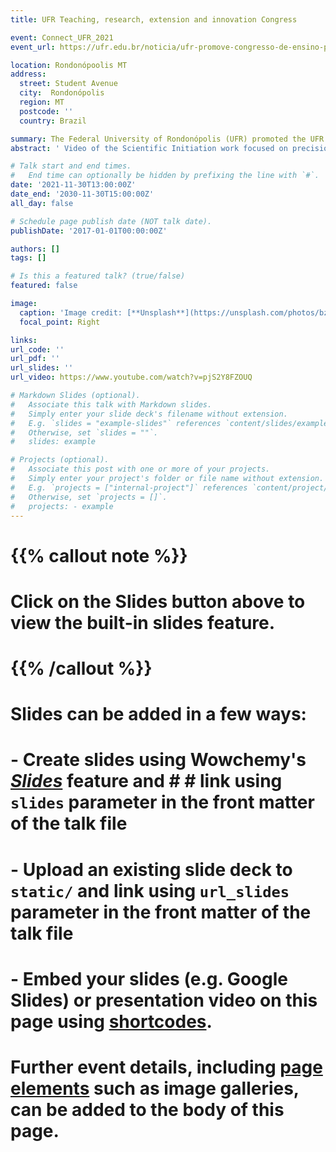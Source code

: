 ```yaml
---
title: UFR Teaching, research, extension and innovation Congress

event: Connect_UFR_2021
event_url: https://ufr.edu.br/noticia/ufr-promove-congresso-de-ensino-pesquisa-extensao-e-inovacao-da-ufr-connect-ufr-2021/

location: Rondonópoolis MT
address:
  street: Student Avenue
  city:  Rondonópolis
  region: MT
  postcode: ''
  country: Brazil

summary: The Federal University of Rondonópolis (UFR) promoted the UFR Teaching, Research, Extension and Innovation Congress (Connect UFR 2021).
abstract: ' Video of the Scientific Initiation work focused on precision livestock farming using computer vision, presented at the “UFR Teaching, Research, Extension and Innovation Congress - Connect_UFR_2021”. Held at the Federal University of Rondonópolis, supervised by professor Dr. Jofran Luiz de Oliveira.'

# Talk start and end times.
#   End time can optionally be hidden by prefixing the line with `#`.
date: '2021-11-30T13:00:00Z'
date_end: '2030-11-30T15:00:00Z'
all_day: false

# Schedule page publish date (NOT talk date).
publishDate: '2017-01-01T00:00:00Z'

authors: []
tags: []

# Is this a featured talk? (true/false)
featured: false

image:
  caption: 'Image credit: [**Unsplash**](https://unsplash.com/photos/bzdhc5b3Bxs)'
  focal_point: Right

links:
url_code: ''
url_pdf: ''
url_slides: ''
url_video: https://www.youtube.com/watch?v=pjS2Y8FZOUQ

# Markdown Slides (optional).
#   Associate this talk with Markdown slides.
#   Simply enter your slide deck's filename without extension.
#   E.g. `slides = "example-slides"` references `content/slides/example-slides.md`.
#   Otherwise, set `slides = ""`.
#   slides: example

# Projects (optional).
#   Associate this post with one or more of your projects.
#   Simply enter your project's folder or file name without extension.
#   E.g. `projects = ["internal-project"]` references `content/project/deep-learning/index.md`.
#   Otherwise, set `projects = []`.
#   projects: - example
---
```


#  {{% callout note %}}
#  Click on the **Slides** button above to view the built-in slides feature.
#  {{% /callout %}}

#  Slides can be added in a few ways:

#  - **Create** slides using Wowchemy's [_Slides_](https://wowchemy.com/docs/managing-content/#create-slides) feature and # #  link using `slides` parameter in the front matter of the talk file
#  - **Upload** an existing slide deck to `static/` and link using `url_slides` parameter in the front matter of the talk file
#  - **Embed** your slides (e.g. Google Slides) or presentation video on this page using [shortcodes](https://wowchemy.com/docs/writing-markdown-latex/).

#  Further event details, including [page elements](https://wowchemy.com/docs/writing-markdown-latex/) such as image galleries, can be added to the body of this page.
